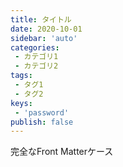 ```yaml
---
title: タイトル
date: 2020-10-01
sidebar: 'auto'
categories:
 - カテゴリ1
 - カテゴリ2
tags:
 - タグ1
 - タグ2
keys:
 - 'password'
publish: false
---
```


完全なFront Matterケース
